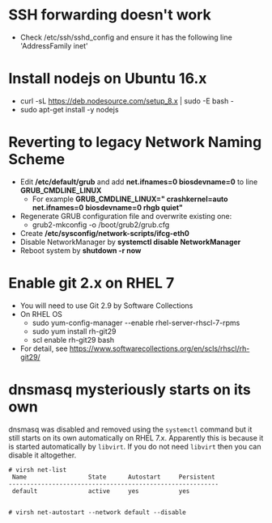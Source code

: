 # SSH forwarding doesn't work
* Check /etc/ssh/sshd_config and ensure it has the following line 'AddressFamily inet'

# Install nodejs on Ubuntu 16.x
* curl -sL https://deb.nodesource.com/setup_8.x | sudo -E bash -
* sudo apt-get install -y nodejs

# Reverting to legacy Network Naming Scheme
* Edit **/etc/default/grub** and add **net.ifnames=0 biosdevname=0** to line **GRUB_CMDLINE_LINUX**
  * For example **GRUB_CMDLINE_LINUX=" crashkernel=auto net.ifnames=0 biosdevname=0 rhgb quiet"**
* Regenerate GRUB configuration file and overwrite existing one:
  * grub2-mkconfig -o /boot/grub2/grub.cfg
* Create **/etc/sysconfig/network-scripts/ifcg-eth0**
* Disable NetworkManager by **systemctl disable NetworkManager**
* Reboot system by **shutdown -r now**

# Enable git 2.x on RHEL 7
* You will need to use Git 2.9 by Software Collections
* On RHEL OS
  * sudo yum-config-manager --enable rhel-server-rhscl-7-rpms
  * sudo yum install rh-git29
  * scl enable rh-git29 bash
* For detail, see https://www.softwarecollections.org/en/scls/rhscl/rh-git29/

# dnsmasq mysteriously starts on its own

dnsmasq was disabled and removed using the `systemctl` command but it still starts on its own automatically on RHEL 7.x.  Apparently this is because it is started automatically by `libvirt`.  If you do not need `libvirt` then you can disable it altogether.

```
# virsh net-list
 Name                 State      Autostart     Persistent
----------------------------------------------------------
 default              active     yes           yes
 
 
# virsh net-autostart --network default --disable
```



